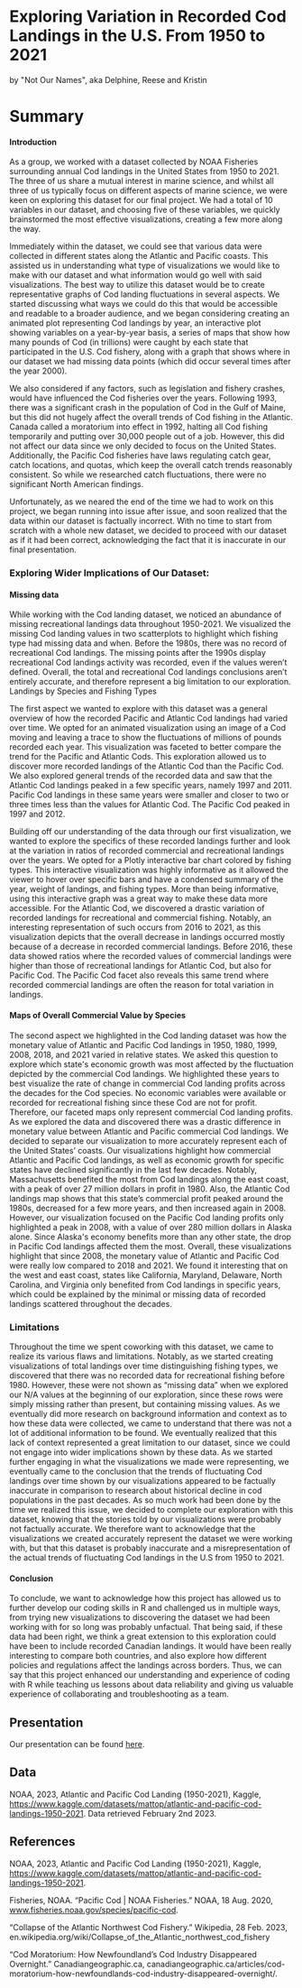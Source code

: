 Exploring Variation in Recorded Cod Landings in the U.S. From 1950 to 2021
================
by "Not Our Names", aka Delphine, Reese and Kristin

# Summary

#### Introduction 
As a group, we worked with a dataset collected by NOAA Fisheries surrounding annual Cod landings in the United States from 1950 to 2021. The three of us share a mutual interest in marine science, and whilst all three of us typically focus on different aspects of marine science, we were keen on exploring this dataset for our final project. We had a total of 10 variables in our dataset, and choosing five of these variables, we quickly brainstormed the most effective visualizations, creating a few more along the way.
  
Immediately within the dataset, we could see that various data were collected in different states along the Atlantic and Pacific coasts. This assisted us in understanding what type of visualizations we would like to make with our dataset and what information would go well with said visualizations. The best way to utilize this dataset would be to create representative graphs of Cod landing fluctuations in several aspects. We started discussing what ways we could do this that would be accessible and readable to a broader audience, and we began considering creating an animated plot representing Cod landings by year, an interactive plot showing variables on a year-by-year basis, a series of maps that show how many pounds of Cod (in trillions) were caught by each state that participated in the U.S. Cod fishery, along with a graph that shows where in our dataset we had missing data points (which did occur several times after the year 2000). 

We also considered if any factors, such as legislation and fishery crashes, would have influenced the Cod fisheries over the years. Following 1993, there was a significant crash in the population of Cod in the Gulf of Maine, but this did not hugely affect the overall trends of Cod fishing in the Atlantic. Canada called a moratorium into effect in 1992, halting all Cod fishing temporarily and putting over 30,000 people out of a job. However, this did not affect our data since we only decided to focus on the United States. Additionally, the Pacific Cod fisheries have laws regulating catch gear, catch locations, and quotas, which keep the overall catch trends reasonably consistent. So while we researched catch fluctuations, there were no significant North American findings.
  
Unfortunately, as we neared the end of the time we had to work on this project, we began running into issue after issue, and soon realized that the data within our dataset is factually incorrect. With no time to start from scratch with a whole new dataset, we decided to proceed with our dataset as if it had been correct, acknowledging the fact that it is inaccurate in our final presentation.
  
### Exploring Wider Implications of Our Dataset:
#### Missing data
While working with the Cod landing dataset, we noticed an abundance of missing recreational landings data throughout 1950-2021. We visualized the missing Cod landing values in two scatterplots to highlight which fishing type had missing data and when. Before the 1980s, there was no record of recreational Cod landings. The missing points after the 1990s display recreational Cod landings activity was recorded, even if the values weren’t defined. Overall, the total and recreational Cod landings conclusions aren’t entirely accurate, and therefore represent a big limitation to our exploration. 
Landings by Species and Fishing Types

The first aspect we wanted to explore with this dataset was a general overview of how the recorded Pacific and Atlantic Cod landings had varied over time. We opted for an animated visualization using an image of a Cod moving and leaving a trace to show the fluctuations of millions of pounds recorded each year. This visualization was faceted to better compare the trend for the Pacific and Atlantic Cods. This exploration allowed us to discover more recorded landings of the Atlantic Cod than the Pacific Cod. We also explored general trends of the recorded data and saw that the Atlantic Cod landings peaked in a few specific years, namely 1997 and 2011. Pacific Cod landings in these same years were smaller and closer to two or three times less than the values for Atlantic Cod. The Pacific Cod peaked in 1997 and 2012.

Building off our understanding of the data through our first visualization, we wanted to explore the specifics of these recorded landings further and look at the variation in ratios of recorded commercial and recreational landings over the years. We opted for a Plotly interactive bar chart colored by fishing types. This interactive visualization was highly informative as it allowed the viewer to hover over specific bars and have a condensed summary of the year, weight of landings, and fishing types. More than being informative, using this interactive graph was a great way to make these data more accessible. For the Atlantic Cod, we discovered a drastic variation of recorded landings for recreational and commercial fishing. Notably, an interesting representation of such occurs from 2016 to 2021, as this visualization depicts that the overall decrease in landings occurred mostly because of a decrease in recorded commercial landings. Before 2016, these data showed ratios where the recorded values of commercial landings were higher than those of recreational landings for Atlantic Cod, but also for Pacific Cod. The Pacific Cod facet also reveals this same trend where recorded commercial landings are often the reason for total variation in landings. 

#### Maps of Overall Commercial Value by Species

The second aspect we highlighted in the Cod landing dataset was how the monetary value of Atlantic and Pacific Cod landings in 1950, 1980, 1999, 2008, 2018, and 2021 varied in relative states. We asked this question to explore which state's economic growth was most affected by the fluctuation depicted by the commercial Cod landings. We highlighted these years to best visualize the rate of change in commercial Cod landing profits across the decades for the Cod species. No economic variables were available or recorded for recreational fishing since these Cod are not for profit. Therefore, our faceted maps only represent commercial Cod landing profits. As we explored the data and discovered there was a drastic difference in monetary value between Atlantic and Pacific commercial Cod landings. We decided to separate our visualization to more accurately represent each of the United States’ coasts.
Our visualizations highlight how commercial Atlantic and Pacific Cod landings, as well as economic growth for specific states have declined significantly in the last few decades. Notably, Massachusetts benefited the most from Cod landings along the east coast, with a peak of over 27 million dollars in profit in 1980. Also, the Atlantic Cod landings map shows that this state’s commercial profit peaked around the 1980s, decreased for a few more years, and then increased again in 2008. However, our visualization focused on the Pacific Cod landing profits only highlighted a peak in 2008, with a value of over 280 million dollars in Alaska alone. Since Alaska's economy benefits more than any other state, the drop in Pacific Cod landings affected them the most. Overall, these visualizations highlight that since 2008, the monetary value of Atlantic and Pacific Cod were really low compared to 2018 and 2021. We found it interesting that on the west and east coast, states like California, Maryland, Delaware, North Carolina, and Virginia only benefited from Cod landings in specific years, which could be explained by the minimal or missing data of recorded landings scattered throughout the decades.  

### Limitations
Throughout the time we spent coworking with this dataset, we came to realize its various flaws and limitations. Notably, as we started creating visualizations of total landings over time distinguishing  fishing types, we discovered that there was no recorded data for recreational fishing before 1980. However, these were not shown as “missing data” when we explored our N/A values at the beginning of our exploration, since these rows were simply missing rather than present, but containing missing values. As we eventually did more research on background information and context as to how these data were collected, we came to understand that there was not a lot of additional information to be found. We eventually realized that this lack of context represented a great limitation to our dataset, since we could not engage into wider implications shown by these data. As we started further engaging in what the visualizations we made were representing, we eventually came to the conclusion that the trends of fluctuating Cod landings over time shown by our visualizations appeared to be factually inaccurate in comparison to research about historical decline in cod populations in the past decades. As so much work had been done by the time we realized this issue, we decided to complete our exploration with this dataset, knowing that the stories told by our visualizations were probably not factually accurate. We therefore want to acknowledge that the visualizations we created accurately represent the dataset we were working with, but that this dataset is probably inaccurate and a misrepresentation of the actual trends of fluctuating Cod landings in the U.S from 1950 to 2021.

#### Conclusion
To conclude, we want to acknowledge how this project has allowed us to further develop our coding skills in R and challenged us in multiple ways, from trying new visualizations to discovering the dataset we had been working with for so long was probably unfactual. That being said, if these data had been right, we think a great extension to this exploration could have been to include recorded Canadian landings. It would have been really interesting to compare both countries, and also explore how different policies and regulations affect the landings across borders. Thus, we can say that this project enhanced our understanding and experience of coding with R while teaching us lessons about data reliability and  giving us valuable experience of collaborating and troubleshooting as a team. 
  
## Presentation

Our presentation can be found [here](https://docs.google.com/presentation/d/1y0A1QFq4b1UTT74NAKcLMbQe4-UAJDUbxPGwKhqE8AE/edit?usp=sharing.html).

## Data

NOAA, 2023, Atlantic and Pacific Cod Landing (1950-2021), Kaggle, https://www.kaggle.com/datasets/mattop/atlantic-and-pacific-cod-landings-1950-2021.
Data retrieved February 2nd 2023.

## References

NOAA, 2023, Atlantic and Pacific Cod Landing (1950-2021), Kaggle, https://www.kaggle.com/datasets/mattop/atlantic-and-pacific-cod-landings-1950-2021.

Fisheries, NOAA. “Pacific Cod | NOAA Fisheries.” NOAA, 18 Aug. 2020, www.fisheries.noaa.gov/species/pacific-cod.

“Collapse of the Atlantic Northwest Cod Fishery.” Wikipedia, 28 Feb. 2023, en.wikipedia.org/wiki/Collapse_of_the_Atlantic_northwest_cod_fishery

“Cod Moratorium: How Newfoundland’s Cod Industry Disappeared Overnight.” Canadiangeographic.ca, canadiangeographic.ca/articles/cod-moratorium-how-newfoundlands-cod-industry-disappeared-overnight/.

